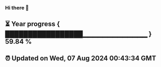 ### Hi there 👋
⏳ Year progress { █████████████████▁▁▁▁▁▁▁▁▁▁▁▁▁ } 59.84 %
---
⏰ Updated on Wed, 07 Aug 2024 00:43:34 GMT
---
